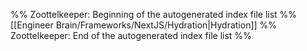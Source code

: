 %% Zoottelkeeper: Beginning of the autogenerated index file list  %%
 [[Engineer Brain/Frameworks/NextJS/Hydration|Hydration]]
%% Zoottelkeeper: End of the autogenerated index file list  %%
